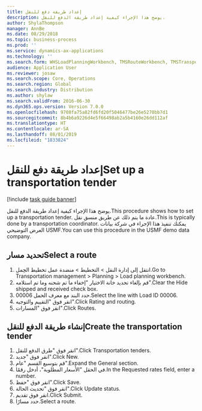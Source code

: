 ```yaml
---
title: إعداد طريقة دفع للنقل
description: يوضح هذا الإجراء كيفية إعداد طريقة الدفع للنقل‬.
author: ShylaThompson
manager: AnnBe
ms.date: 08/29/2018
ms.topic: business-process
ms.prod: ''
ms.service: dynamics-ax-applications
ms.technology: ''
ms.search.form: WHSLoadPlanningWorkbench, TMSRouteWorkbench, TMSTransportationTender
audience: Application User
ms.reviewer: josaw
ms.search.scope: Core, Operations
ms.search.region: Global
ms.search.industry: Distribution
ms.author: shylaw
ms.search.validFrom: 2016-06-30
ms.dyn365.ops.version: Version 7.0.0
ms.openlocfilehash: 9708fa75a82fd6fd20f5046477be26e5270bb7d1
ms.sourcegitcommit: 8b4b6a9226d4e5f66498ab2a5b4160e26dd112af
ms.translationtype: HT
ms.contentlocale: ar-SA
ms.lasthandoff: 08/01/2019
ms.locfileid: "1833824"
---
```

# <a name="set-up-a-transportation-tender"></a><span data-ttu-id="ffa8f-103">إعداد طريقة دفع للنقل</span><span class="sxs-lookup"><span data-stu-id="ffa8f-103">Set up a transportation tender</span></span>

[!include [task guide banner](../../includes/task-guide-banner.md)]

<span data-ttu-id="ffa8f-104">يوضح هذا الإجراء كيفية إعداد طريقة الدفع للنقل‬.</span><span class="sxs-lookup"><span data-stu-id="ffa8f-104">This procedure shows how to set up a transportation tender.</span></span> <span data-ttu-id="ffa8f-105">عادة ما يتم ذلك عن طريق منسق نقل.</span><span class="sxs-lookup"><span data-stu-id="ffa8f-105">This is typically done by a transportation coordinator.</span></span> <span data-ttu-id="ffa8f-106">يمكنك تنفيذ هذا الإجراء في شركة بيانات العرض التوضيحي USMF.</span><span class="sxs-lookup"><span data-stu-id="ffa8f-106">You can use this procedure in the USMF demo data company.</span></span>


## <a name="select-a-route"></a><span data-ttu-id="ffa8f-107">تحديد مسار</span><span class="sxs-lookup"><span data-stu-id="ffa8f-107">Select a route</span></span>
1. <span data-ttu-id="ffa8f-108">انتقل إلى إدارة النقل > التخطيط > منضدة عمل تخطيط الحِمل‬.</span><span class="sxs-lookup"><span data-stu-id="ffa8f-108">Go to Transportation management > Planning > Load planning workbench.</span></span>
2. <span data-ttu-id="ffa8f-109">قم بإلغاء تحديد خانة الاختيار "إخفاء ما تم شحنه‬ وما تم استلامه‬".</span><span class="sxs-lookup"><span data-stu-id="ffa8f-109">Clear the Hide shipped and received check box.</span></span>
3. <span data-ttu-id="ffa8f-110">حدد البند مع معرف الحمل 00006.</span><span class="sxs-lookup"><span data-stu-id="ffa8f-110">Select the line with Load ID 00006.</span></span>
4. <span data-ttu-id="ffa8f-111">انقر فوق "التقييم والتوجيه".</span><span class="sxs-lookup"><span data-stu-id="ffa8f-111">Click Rating and routing.</span></span>
5. <span data-ttu-id="ffa8f-112">انقر فوق "المسارات".</span><span class="sxs-lookup"><span data-stu-id="ffa8f-112">Click Routes.</span></span>

## <a name="create-the-transportation-tender"></a><span data-ttu-id="ffa8f-113">إنشاء طريقة الدفع للنقل</span><span class="sxs-lookup"><span data-stu-id="ffa8f-113">Create the transportation tender</span></span>
1. <span data-ttu-id="ffa8f-114">انقر فوق "طرق الدفع للنقل".</span><span class="sxs-lookup"><span data-stu-id="ffa8f-114">Click Transportation tenders.</span></span>
2. <span data-ttu-id="ffa8f-115">انقر فوق "جديد".</span><span class="sxs-lookup"><span data-stu-id="ffa8f-115">Click New.</span></span>
3. <span data-ttu-id="ffa8f-116">قم بتوسيع القسم "عام".</span><span class="sxs-lookup"><span data-stu-id="ffa8f-116">Expand the General section.</span></span>
4. <span data-ttu-id="ffa8f-117">في الحقل "الأسعار المطلوبة‬"، أدخل رقمًا.</span><span class="sxs-lookup"><span data-stu-id="ffa8f-117">In the Requested rates field, enter a number.</span></span>
5. <span data-ttu-id="ffa8f-118">انقر فوق "حفظ".</span><span class="sxs-lookup"><span data-stu-id="ffa8f-118">Click Save.</span></span>
6. <span data-ttu-id="ffa8f-119">انقر فوق "تحديث الحالة".</span><span class="sxs-lookup"><span data-stu-id="ffa8f-119">Click Update status.</span></span>
7. <span data-ttu-id="ffa8f-120">انقر فوق تقديم.</span><span class="sxs-lookup"><span data-stu-id="ffa8f-120">Click Submit.</span></span>
8. <span data-ttu-id="ffa8f-121">حدد مسارًا.</span><span class="sxs-lookup"><span data-stu-id="ffa8f-121">Select a route.</span></span>

